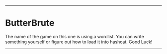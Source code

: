 ----

# ButterBrute

The name of the game on this one is using a wordlist. You can write something yourself or figure out how to load it into hashcat. Good Luck!

----